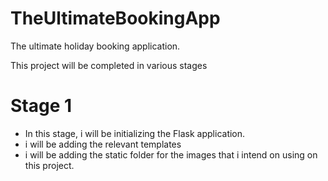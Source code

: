 # TheUltimateBookingApp
The ultimate holiday booking application.

This project will be completed in various stages

# Stage 1
- In this stage, i will be initializing the Flask application.
- i will be adding the relevant templates
- i will be adding the static folder for the images that i intend on using on this project.
